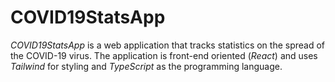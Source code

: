 # COVID19StatsApp
_COVID19StatsApp_ is a web application that tracks statistics on the spread of the COVID-19 virus. The application is front-end oriented (_React_) and uses _Tailwind_ for styling and _TypeScript_ as the programming language.
